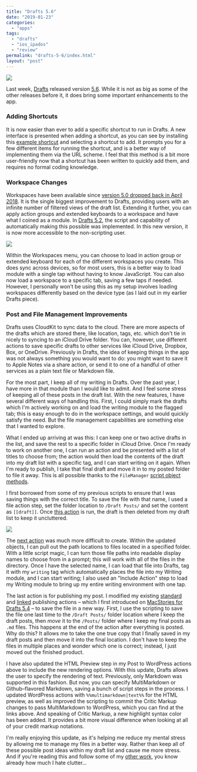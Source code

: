```yaml
---
title: "Drafts 5.6"
date: "2019-01-23"
categories: 
  - "apps"
tags: 
  - "drafts"
  - "ios_ipados"
  - "review"
permalink: "drafts-5-6/index.html"
layout: "post"
---
```


[![](/images/D56-Hero-1024x743.png)](/images/D56-Hero.png)

Last week, [Drafts](https://itunes.apple.com/us/app/drafts-5-capture-act/id1236254471?mt=8&uo=4&at=1001l4VZ) released version [5.6](https://forums.getdrafts.com/t/drafts-5-6-0-released/3604). While it is not as big as some of the other releases before it, it does bring some important enhancements to the app.

### Adding Shortcuts

It is now easier than ever to add a specific shortcut to run in Drafts. A new interface is presented when adding a shortcut, as you can see by installing this [example shortcut](https://www.icloud.com/shortcuts/bbcafbdca9324a8d8a8d4306de8121bb) and selecting a shortcut to add. It prompts you for a few different items for running the shortcut, and is a better way of implementing them via the URL scheme. I feel that this method is a bit more user-friendly now that a shortcut has been written to quickly add them, and requires no formal coding knowledge.

### Workspace Changes

Workspaces have been available since [version 5.0 dropped back in April 2018](https://www.macstories.net/reviews/drafts-5-the-macstories-review/). It is the single biggest improvement to Drafts, providing users with an infinite number of filtered views of the draft list. Extending it further, you can apply action groups and extended keyboards to a workspace and have what I coined as a module. In [Drafts 5.2](https://www.nahumck.me/drafts-5-2-the-navigation-update/), the script and capability of automatically making this possible was implemented. In this new version, it is now more accessible to the non-scripting user.

![](/images/D56-Workspace-Improvements-1024x654.png)

Within the Workspaces menu, you can choose to load in action group or extended keyboard for each of the different workspaces you create. This does sync across devices, so for most users, this is a better way to load module with a single tap without having to know JavaScript. You can also now load a workspace to a specific tab, saving a few taps if needed. However, I personally won't be using this as my setup involves loading workspaces differently based on the device type (as I laid out in my earlier Drafts piece).

### Post and File Management Improvements

Drafts uses CloudKit to sync data to the cloud. There are more aspects of the drafts which are stored there, like location, tags, etc. which don't tie in nicely to syncing to an iCloud Drive folder. You can, however, use different actions to save specific drafts to other services like iCloud Drive, Dropbox, Box, or OneDrive. Previously in Drafts, the idea of keeping things in the app was not always something you would want to do: you might want to save it to Apple Notes via a share action, or send it to one of a handful of other services as a plain text file or Markdown file.

For the most part, I keep all of my writing in Drafts. Over the past year, I have more in that module than I would like to admit. And I feel some stress of keeping all of these posts in the draft list. With the new features, I have several different ways of handling this. First, I could simply mark the drafts which I'm actively working on and load the writing module to the flagged tab; this is easy enough to do in the workspace settings, and would quickly satisfy the need. But the file management capabilities are something else that I wanted to explore.

What I ended up arriving at was this: I can keep one or two active drafts in the list, and save the rest to a specific folder in iCloud Drive. Once I'm ready to work on another one, I can run an action and be presented with a list of titles to choose from; the action would then load the contents of the draft into my draft list with a specific tag, and I can start writing on it again. When I'm ready to publish, I take that final draft and move it in to my posted folder to file it away. This is all possible thanks to the `FileManager` [script object methods](http://reference.getdrafts.com/objects/FileManager.html).

I first borrowed from some of my previous scripts to ensure that I was saving things with the correct title. To save the file with that name, I used a file action step, set the folder location to `/Draft Posts/` and set the content as `[[draft]]`. Once [this action](https://actions.getdrafts.com/a/1SZ) is run, the draft is then deleted from my draft list to keep it uncluttered.

[![](/images/D56-Select-File-Action-1024x743.png)](/images/D56-Select-File-Action.png)

The [next action](https://actions.getdrafts.com/a/1SY) was much more difficult to create. Within the updated objects, I can pull out the path locations to files located in a specified folder. With a little script magic, I can turn those file paths into readable display names to choose from in a prompt; this will work with all of the files in the directory. Once I have the selected name, I can load that file into Drafts, tag it with my `writing` tag which automatically places the file into my Writing module, and I can start writing; I also used an "Include Action" step to load my Writing module to bring up my entire writing environment with one tap.

The last action is for publishing my post. I modified my existing [standard](https://actions.getdrafts.com/a/1O1) and [linked](https://actions.getdrafts.com/a/1O2) publishing actions – which I first introduced on [MacStories for Drafts 5.4](https://www.macstories.net/reviews/drafts-5-4-siri-shortcuts-wordpress-and-more/) – to save the file in a new way. First, I use the scripting to save the file one last time to the `/Draft Posts/` folder location where I keep the draft posts, then _move_ it to the `/Posts/` folder where I keep my final posts as `.md` files. This happens at the end of the action after everything is posted. Why do this? It allows me to take the one true copy that I finally saved in my draft posts and then move it into the final location. I don't have to keep the files in multiple places and wonder which one is correct; instead, I just moved out the finished product.

I have also updated the HTML Preview step in my Post to WordPress actions above to include the new rendering options. With this update, Drafts allows the user to specify the rendering of text. Previously, only Markdown was supported in this fashion. But now, you can specify MultiMarkdown or Github–flavored Markdown, saving a bunch of script steps in the process. I updated WordPress actions with `%%multimarkdown|text%%` for the HTML preview, as well as improved the scripting to commit the Critic Markup changes to pass MultiMarkdown to WordPress, which you can find at the links above. And speaking of Critic Markup, a new highlight syntax color has been added. It provides a bit more visual difference when looking at all of your credit markup notations.

I'm really enjoying this update, as it's helping me reduce my mental stress by allowing me to manage my files in a better way. Rather than keep all of these possible post ideas within my draft list and cause me more stress. And if you're reading this and follow some of my [other work](http://podcast.fundamentallybroken.men), you know already how much I hate clutter…
